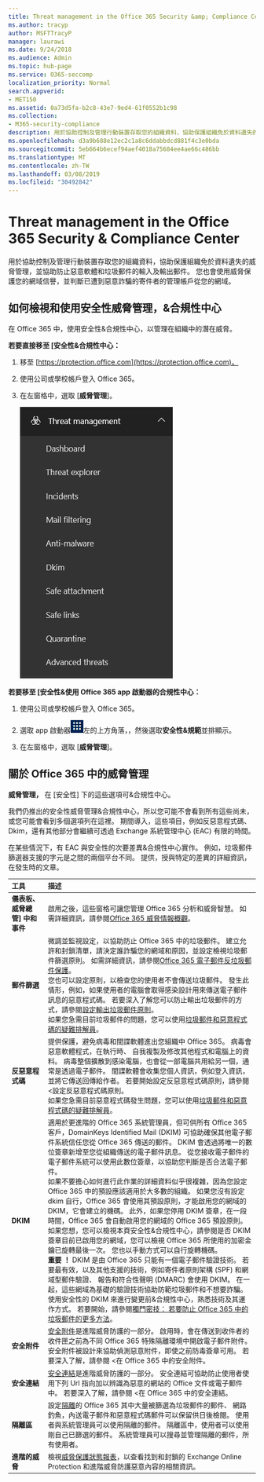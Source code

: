 ```yaml
---
title: Threat management in the Office 365 Security &amp; Compliance Center
ms.author: tracyp
author: MSFTTracyP
manager: laurawi
ms.date: 9/24/2018
ms.audience: Admin
ms.topic: hub-page
ms.service: O365-seccomp
localization_priority: Normal
search.appverid:
- MET150
ms.assetid: 0a73d5fa-b2c8-43e7-9ed4-61f0552b1c98
ms.collection:
- M365-security-compliance
description: 用於協助控制及管理行動裝置存取您的組織資料，協助保護組織免於資料遺失的威脅管理，並協助防止惡意軟體和垃圾郵件的輸入及輸出郵件。 您也會使用威脅保護您的網域信譽，並判斷已遭到惡意詐騙的寄件者的管理帳戶從您的網域。
ms.openlocfilehash: d3a9b688e12ec2c1a8c6ddabbdcd881f4c3e0bda
ms.sourcegitcommit: 5eb664b6ecef94aef4018a75684ee4ae66c486bb
ms.translationtype: MT
ms.contentlocale: zh-TW
ms.lasthandoff: 03/08/2019
ms.locfileid: "30492842"
---
```

# <a name="threat-management-in-the-office-365-security-amp-compliance-center"></a>Threat management in the Office 365 Security &amp; Compliance Center

用於協助控制及管理行動裝置存取您的組織資料，協助保護組織免於資料遺失的威脅管理，並協助防止惡意軟體和垃圾郵件的輸入及輸出郵件。 您也會使用威脅保護您的網域信譽，並判斷已遭到惡意詐騙的寄件者的管理帳戶從您的網域。
  
## <a name="how-to-view-and-use-threat-management-in-the-security-amp-compliance-center"></a>如何檢視和使用安全性威脅管理，&amp;合規性中心

在 Office 365 中，使用安全性&amp;合規性中心，以管理在組織中的潛在威脅。
  
 **若要直接移至 [安全性&amp;合規性中心：**
  
1. 移至 [https://protection.office.com](https://protection.office.com)。

2. 使用公司或學校帳戶登入 Office 365。

3. 在左窗格中，選取 [**威脅管理**]。

    ![Office 365 安全性&amp;合規性中心威脅管理功能表](media/dca29ff2-ad6d-4c27-becb-b5947268d55a.png)
  
 **若要移至 [安全性&amp;使用 Office 365 app 啟動器的合規性中心：**
  
1. 使用公司或學校帳戶登入 Office 365。

2. 選取 app 啟動器![Office 365 中的應用程式啟動器圖示](media/7502f4ec-3c9a-435d-a7b4-b9cda85189a7.png)左的上方角落，，然後選取**安全性&amp;規範**並排顯示。 

3. 在左窗格中，選取 [**威脅管理**]。

## <a name="about-threat-management-in-office-365"></a>關於 Office 365 中的威脅管理

**威脅管理，** 在 [安全性] 下的這些選項可&amp;合規性中心。
  
我們仍推出的安全性威脅管理&amp;合規性中心，所以您可能不會看到所有這些尚未，或您可能會看到多個選項列在這裡。 期間導入，這些項目，例如反惡意程式碼、 Dkim，還有其他部分會繼續可透過 Exchange 系統管理中心 (EAC) 有限的時間。

在某些情況下，有 EAC 與安全性的次要差異&amp;合規性中心實作。 例如，垃圾郵件篩選器支援的字元是之間的兩個平台不同。 提供，授與特定的差異的詳細資訊，在發生時的文章。
  
|**工具**|**描述**|
|:-----|:-----|
|**儀表板、 威脅總管] 中和事件** <br/> |啟用之後，這些窗格可讓您管理 Office 365 分析和威脅智慧。 如需詳細資訊，請參閱[Office 365 威脅情報概觀](office-365-ti.md)。  <br/> |
|**郵件篩選** <br/> |微調並監視設定，以協助防止 Office 365 中的垃圾郵件。 建立允許和封鎖清單，請決定誰詐騙您的網域和原因，並設定檢視垃圾郵件篩選原則。 如需詳細資訊，請參閱[Office 365 電子郵件反垃圾郵件保護](anti-spam-protection.md)。  <br/> 您也可以設定原則，以檢查您的使用者不會傳送垃圾郵件。 發生此情形，例如，如果使用者的電腦會取得感染設計用來傳送電子郵件訊息的惡意程式碼。 若要深入了解您可以防止輸出垃圾郵件的方式，請參閱[設定輸出垃圾郵件原則](https://technet.microsoft.com/library/jj200737%28v=exchg.150%29.aspx)。  <br/> 如果您急需目前垃圾郵件的問題，您可以使用[垃圾郵件和惡意程式碼的疑難排解員](https://configure.office.com/Scenario.aspx?sid=73)。           |
|**反惡意程式碼** <br/> |提供保護，避免病毒和間諜軟體進出您組織中 Office 365。 病毒會惡意軟體程式，在執行時、 自我複製及修改其他程式和電腦上的資料。 病毒整個擴散到感染電腦，也會從一部電腦共用給另一個，通常是透過電子郵件。 間諜軟體會收集您個人資訊，例如登入資訊，並將它傳送回傳給作者。 若要開始設定反惡意程式碼原則，請參閱 <<c0>設定反惡意程式碼原則。  <br/> 如果您急需目前惡意程式碼發生問題，您可以使用[垃圾郵件和惡意程式碼的疑難排解員](https://configure.office.com/Scenario.aspx?sid=73)。           |
|**DKIM** <br/> |適用於更進階的 Office 365 系統管理員，但可供所有 Office 365 客戶，DomainKeys Identified Mail (DKIM) 可協助確保其他電子郵件系統信任您從 Office 365 傳送的郵件。 DKIM 會透過將唯一的數位簽章新增至您從組織傳送的電子郵件訊息。 從您接收電子郵件的電子郵件系統可以使用此數位簽章，以協助您判斷是否合法電子郵件。  <br/> 如果不要擔心如何進行此作業的詳細資料似乎很複雜，因為您設定 Office 365 中的預設應該適用於大多數的組織。 如果您沒有設定 dkim 自行，Office 365 會使用其預設原則，才能啟用您的網域的 DKIM，它會建立的機碼。 此外，如果您停用 DKIM 簽章，在一段時間，Office 365 會自動啟用您的網域的 Office 365 預設原則。  <br/> 如果您想，您可以檢視本頁安全性&amp;合規性中心，請參閱是否 DKIM 簽章目前已啟用您的網域，您可以檢視 Office 365 所使用的加密金鑰已旋轉最後一次。 您也以手動方式可以自行旋轉機碼。  <br/> **重要 ！** DKIM 是由 Office 365 只能有一個電子郵件驗證技術。 若要最有效，以及其他支援的技術，例如寄件者原則架構 (SPF) 和網域型郵件驗證、 報告和符合性聲明 (DMARC) 會使用 DKIM。 在一起，這些網域為基礎的驗證技術協助防範垃圾郵件和不想要詐騙。<br/>  使用安全性的 DKIM 來進行變更前&amp;合規性中心，熟悉技術及其運作方式。 若要開始，請參閱[獨門密技： 若要防止 Office 365 中的垃圾郵件的更多方法](anti-spam-protection.md#beyond-the-basics-more-ways-to-prevent-spam-in-office-365)。           |
|**安全附件**<br/>|[安全附件](atp-safe-attachments.md)是進階威脅防護的一部分。 啟用時，會在傳送到收件者的收件匣之前為不同 Office 365 特殊隔離環境中開啟電子郵件附件。 安全附件被設計來協助偵測惡意附件，即使之前防毒簽章可用。 若要深入了解，請參閱 <<c0>在 Office 365 中的安全附件。<br/> |
|**安全連結** <br/> |[安全連結](atp-safe-links.md)是進階威脅防護的一部分。 安全連結可協助防止使用者使用下列 Url 指向加以辨識為惡意的網站的 Office 文件或電子郵件中。 若要深入了解，請參閱 <<c0>在 Office 365 中的安全連結。<br/> |
|**隔離區**<br/>|設定[隔離](http://go.microsoft.com/fwlink/p/?LinkID=809005)的 Office 365 其中大量被篩選為垃圾郵件的郵件、 網路釣魚，內送電子郵件和惡意程式碼郵件可以保留供日後檢閱。 使用者與系統管理員可以使用隔離的郵件。 隔離區中，使用者可以使用剛自己已篩選的郵件。 系統管理員可以搜尋並管理隔離的郵件，所有使用者。  <br/> |
|**進階的威脅** <br/> |檢視[威脅保護狀態報表](https://support.office.com/article/View-the-reports-for-Advanced-Threat-Protection-E47E838C-D99E-4C0B-B9AA-E66C4FAE902F#advancedthreats)，以查看找到和封鎖的 Exchange Online Protection 和進階威脅防護惡意內容的相關資訊。  <br/> |
